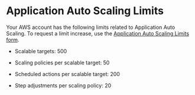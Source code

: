 # Application Auto Scaling Limits<a name="application-auto-scaling-limits"></a>

Your AWS account has the following limits related to Application Auto Scaling\. To request a limit increase, use the [Application Auto Scaling Limits form](https://console.aws.amazon.com/support/home#/case/create?issueType=service-limit-increase&limitType=service-code-application-auto-scaling)\.

+ Scalable targets: 500

+ Scaling policies per scalable target: 50

+ Scheduled actions per scalable target: 200

+ Step adjustments per scaling policy: 20
